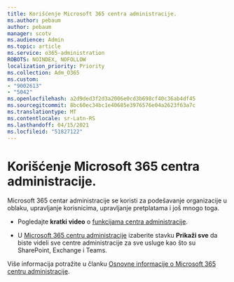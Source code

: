```yaml
---
title: Korišćenje Microsoft 365 centra administracije.
ms.author: pebaum
author: pebaum
manager: scotv
ms.audience: Admin
ms.topic: article
ms.service: o365-administration
ROBOTS: NOINDEX, NOFOLLOW
localization_priority: Priority
ms.collection: Adm_O365
ms.custom:
- "9002613"
- "5042"
ms.openlocfilehash: a2d9ded3f2d3a2006e0cd3b698cf40c36ab4df45
ms.sourcegitcommit: 8bc60ec34bc1e40685e3976576e04a2623f63a7c
ms.translationtype: MT
ms.contentlocale: sr-Latn-RS
ms.lasthandoff: 04/15/2021
ms.locfileid: "51827122"
---
```

# <a name="using-the-microsoft-365-admin-center"></a>Korišćenje Microsoft 365 centra administracije.

Microsoft 365 centar administracije se koristi za podešavanje organizacije u oblaku, upravljanje korisnicima, upravljanje pretplatama i još mnogo toga.

- Pogledajte **kratki video** o [funkcijama centra administracije](https://www.microsoft.com/videoplayer/embed/RWfvDL).

- U [Microsoft 365 centru administracije](https://admin.microsoft.com/AdminPortal/Home#/homepage) izaberite stavku **Prikaži sve** da biste videli sve centre administracije za sve usluge kao što su SharePoint, Exchange i Teams.

Više informacija potražite u članku [Osnovne informacije o Microsoft 365 centru administracije](https://docs.microsoft.com/microsoft-365/admin/admin-overview/about-the-admin-center).
